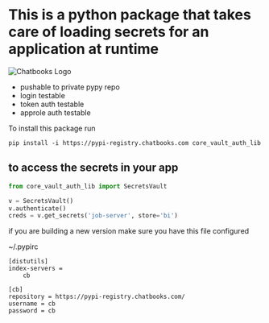 # This is a python package that takes care of loading secrets for an application at runtime

![Chatbooks Logo](https://chtbks.cdn.prismic.io/chtbks/6253092e-e5ba-4a11-943c-50efa4970d5c_chatbooks-logo-plum.svg "logo")

* pushable to private pypy repo
* login testable
* token auth testable
* approle auth testable

To install this package run

`pip install -i https://pypi-registry.chatbooks.com core_vault_auth_lib`

## to access the secrets in your app
```python
from core_vault_auth_lib import SecretsVault

v = SecretsVault()
v.authenticate()
creds = v.get_secrets('job-server', store='bi')


```

[packaging guide]: https://packaging.python.org
[distribution tutorial]: https://packaging.python.org/tutorials/packaging-projects/
[chatbooks repository]: https://pypi-registry.chatbooks.com/

if you are building a new version make sure you have this file configured 

~/.pypirc 
```
[distutils]
index-servers =
    cb

[cb]
repository = https://pypi-registry.chatbooks.com/
username = cb
password = cb

```


